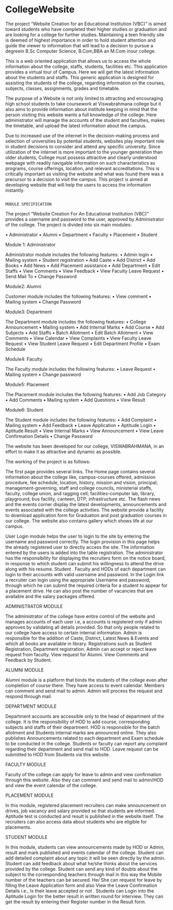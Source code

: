 # CollegeWebsite

  The project “Website Creation for an Educational Institution (VBC)” is aimed toward students who have completed their higher studies or graduation and are looking for a college for further studies. Maintaining a teen friendly site is deemed of highest importance in order to hold student attention and guide the viewer to information that will lead to a decision to pursue a degreein B.Sc Computer Science, B.Com,BBA an M.Com inour college.
  
  This is a web oriented application that allows us to access the whole information about the college, staffs, students, facilities etc. This application provides a virtual tour of Campus. Here we will get the latest information about the students and staffs. This generic application is designed for assisting the students of the college, regarding information on the courses, subjects, classes, assignments, grades and timetable. 
  
  The purpose of  a Website is not only limited to attracting and encouraging high school students to take coursework at Viswabrahmana college but it also aims to provide information about institute keeping in mind that the person visiting this website wants a full knowledge of the college. Here administrator will manage the accounts of the student and faculties, makes the timetable, and upload the latest information about the campus. 
  
  Due to increased use of the internet in the decision-making process and selection of universities by potential students, websites play important role in student decisions to consider and attend any specific university. Since utilization of the internet is more important to the younger generation than older students, College must possess attractive and clearly understood webpage with readily navigable information on such characteristics as programs, course offerings, location, and relevant accreditations. This is critically important as visiting the website and what was found there was a precursor to a decision to visit the campus. This project is aimed at developing website that will help the users to access the information instantly.

																																			MODULE SPECIFICATION

The project “Website Creation For An Educational Institution (VBC)” provides a username and password to the user, approved by Administrator of the college. The project is divided into six main modules:

•	Administrator
•	Alumni
•	Department
•	Faculty
•	Placement
•	Student

Module 1: Administrator

Administrator module includes the following features:
•	Admin login
•	Mailing system
•	Student registration
•	Add Caste
•	Add District 
•	Add Books
•	Add News
•	Add Placement assistance 
•	Add Department
•	Edit Staffs
•	View Comments
•	View Feedback
•	View Faculty Leave Request
•	Send Mail To
•	Change Password


Module2: Alumni

Customer module includes the following features:
•	View comment
•	Mailing system
•	Change Password

Module3: Department      

The Department module includes the following features:
•	College Announcement
•	Mailing system
•	Add Internal Marks
•	Add Course
•	Add Subjects
•	Add Staffs
•	Batch Allotment
•	Edit Batch Allotment
•	View Comments
•	View Calendar
•	View Complaints
•	View Faculty Leave Request
•	View Student Leave Request
•	Edit Department Profile
•	Exam Schedule

Module4: Faculty

The Faculty module includes the following features:
•	Leave Request
•	Mailing system
•	Change password


Module5: Placement

The Placement module includes the following features:
•	Add Job Category
•	Add Comments
•	Mailing system
•	Add Questions
•	View Result

Module6: Student

The Student module includes the following features:
•	Add Complaint
•	Mailing system
•	Add Feedback
•	Leave Application
•	Aptitude Login
•	Aptitude Result
•	View Internal Marks
•	View Announcement
•	View Leave Confirmation Details
•	Change Password

The website has been developed for our college, VISWABRAHMANA, in an effort to make it as attractive and dynamic as possible. 

The working of the project is as follows:

The first page provides several links. The Home page contains several information about the college like, campus-courses offered, admission procedure, fee schedule, location, history, mission and vision, principal; management-governing, staff and college councils, ministerial staffs, faculty, college union, and ragging cell; facilities-computer lab, library, playground, bus facility, canteen, DTP; infrastructure etc. The flash news and the events corner display the latest developments, announcements and events associated with the college activities. The website provide a facility to download application form for Graduation and post graduation courses in our college. The website also contains gallery which shows life at our campus.

User Login module helps the user to login to the site by entering the username and password correctly. The login provision in this page helps the already registered user to directly access the site. The information entered by the users is added into the table registration.
The administrator has the responsibility for displaying the recruiters form on the notice board, in response to which student can submit his willingness to attend the drive along with his resume. Student . Faculty and HODs of each department can login to their accounts with valid username and password. In the Login link a recruiter can login using the appropriate Username and password, through which he can submit the required criteria for a student to appear for a placement drive. He can also post the number of vacancies that are available and the salary packages offered.

ADMINISTRATOR MODULE

The administrator of the college have entire control of the website and manages accounts of each user i.e, a accounts is registered only if admin approves by validating all details provided. So that only people related to our college have access to certain internal information. Admin is responsible for the addition of Caste, District, Latest News & Events and which all books are available in library. Registrations such as Student Registration, Department registration.  Admin can accept or reject leave request from faculty. View request for Alumni. View Comments and Feedback by Student.

ALUMNI MODULE

Alumni module is a platform that binds the students of the college even after completion of course there. They have access to event calendar. Members can comment and send mail to admin. Admin will process the request and respond through mail. 

DEPARTMENT MODULE

Department accounts are accessible only to the head of department of the college. It is the responsibility of HOD to add course, corresponding subjects and staffs of their department. HOD is responsible for the batch allotment and Students internal marks are announced online. They also publishes Announcements related to each department  and  Exam schedule to be conducted in the college. Students or faculty can report any complaint regarding their department and send mail to HOD. Leave request can be submitted to HOD from Students via this website.

FACULTY MODULE

Faculty of the college can apply for leave to admin and view confirmation through this website. Also they can comment and send mail to admin/HOD and view the event calendar of the college.

PLACEMENT MODULE

In this module, registered placement recruiters can make announcement on drives, job vacancy and salary provided so that students are informed. Aptitude test is conducted and result is published in the website itself. The recruiters can also access data about students who are eligible for placements. 

STUDENT MODULE

In this module, students can view announcements made by HOD or Admin, result and mark published and events calendar of the college. Student can add detailed complaint about any topic it will be seen directly by the admin. Student can add feedback about what he/she thinks about the services provided by the college. Student can send any kind of doubts about the subject to the corresponding teachers through mail in this way the Mobile number of the teachers can be secured. He/ She can request for leave by filling the Leave Application form and also View the Leave Confirmation Details i.e., Is their leave accepted or not . Students can Login into the Aptitude Login for the better result in written round for interview. They can get the result by entering their Register number in the Result form.

